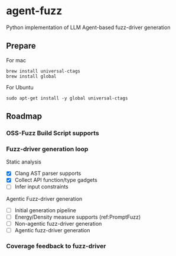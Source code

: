 # agent-fuzz
Python implementation of LLM Agent-based fuzz-driver generation 

## Prepare

For mac
```
brew install universal-ctags
brew install global
```

For Ubuntu
```
sudo apt-get install -y global universal-ctags
```

## Roadmap

### OSS-Fuzz Build Script supports

### Fuzz-driver generation loop

Static analysis

- [x] Clang AST parser supports
- [x] Collect API function/type gadgets
- [ ] Infer input constraints 

Agentic Fuzz-driver generation

- [ ] Initial generation pipeline
- [ ] Energy/Density measure supports (ref:PromptFuzz)
- [ ] Non-agentic fuzz-driver generation
- [ ] Agentic fuzz-driver generation

### Coverage feedback to fuzz-driver
